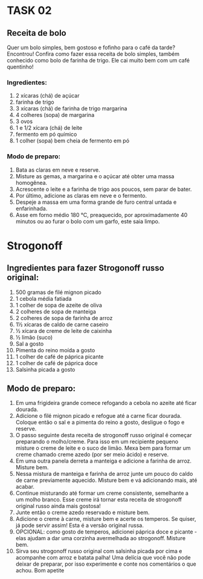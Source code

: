 # TASK 02

## Receita de bolo
Quer um bolo simples, bem gostoso e fofinho para o café da tarde? Encontrou! Confira como fazer essa receita de bolo simples, também conhecido como bolo de farinha de trigo. Ele cai muito bem com um café quentinho!

### Ingredientes:
1. 2 xícaras (chá) de açúcar
2. farinha de trigo
3. 3 xícaras (chá) de farinha de trigo
margarina
4. 4 colheres (sopa) de margarina
5. 3 ovos
7. 1 e 1/2 xícara (chá) de leite
8. fermento em pó químico
9. 1 colher (sopa) bem cheia de fermento em pó

### Modo de preparo:
1. Bata as claras em neve e reserve.
2. Misture as gemas, a margarina e o açúcar até obter uma massa homogênea.
3. Acrescente o leite e a farinha de trigo aos poucos, sem parar de bater.
4. Por último, adicione as claras em neve e o fermento.
5. Despeje a massa em uma forma grande de furo central untada e enfarinhada.
6. Asse em forno médio 180 °C, preaquecido, por aproximadamente 40 minutos ou ao furar o bolo com um garfo, este saia limpo.

# Strogonoff

## Ingredientes para fazer Strogonoff russo original:

1. 500 gramas de filé mignon picado
2. 1 cebola média fatiada
3. 1 colher de sopa de azeite de oliva
4. 2 colheres de sopa de manteiga
5. 2 colheres de sopa de farinha de arroz
6. 1½ xícaras de caldo de carne caseiro
7. ½ xícara de creme de leite de caixinha
8. ½ limão (suco)
9. Sal a gosto
10. Pimenta do reino moída a gosto
11. 1 colher de café de páprica picante
12. 1 colher de café de páprica doce
13. Salsinha picada a gosto

## Modo de preparo:

1. Em uma frigideira grande comece refogando a cebola no azeite até ficar dourada.
2. Adicione o filé mignon picado e refogue até a carne ficar dourada. Coloque então o sal e a pimenta do reino a gosto, desligue o fogo e reserve.
3. O passo seguinte desta receita de strogonoff russo original é começar preparando o molho/creme. Para isso em um recipiente pequeno misture o creme de leite e o suco de limão. Mexa bem para formar um creme chamado creme azedo (por ser meio ácido) e reserve.
4. Em uma outra panela derreta a manteiga e adicione a farinha de arroz. Misture bem.
5. Nessa mistura de manteiga e farinha de arroz junte um pouco do caldo de carne previamente aquecido. Misture bem e vá adicionando mais, até acabar.
6. Continue misturando até formar um creme consistente, semelhante a um molho branco. Esse creme irá tornar esta receita de strogonoff original russo ainda mais gostosa!
7. Junte então o creme azedo reservado e misture bem.
8. Adicione o creme à carne, misture bem e acerte os temperos. Se quiser, já pode servir assim! Esta é a versão original russa.
9. OPCIONAL: como gosto de temperos, adicionei páprica doce e picante - elas ajudam a dar uma corzinha avermelhada ao strogonoff. Misture bem.
10. Sirva seu strogonoff russo original com salsinha picada por cima e acompanhe com arroz e batata palha! Uma delícia que você não pode deixar de preparar, por isso experimente e conte nos comentários o que achou. Bom apetite